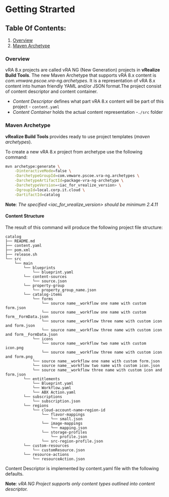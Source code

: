 # Getting Strarted

## Table Of Contents:
1. [Overview](#Overview)
2. [Maven Archetype](#Maven-Archetype)


### Overview
vRA 8.x projects are called vRA NG (New Generation) projects in **vRealize Build Tools**. 
The new Maven Archetype that supports vRA 8.x content is *com.vmware.pscoe.vra-ng.archetypes*.
It is a representation of vRA 8.x content into human friendly YAML and/or JSON format.The project consist of content descriptor and content container.

- *Content Descriptor* defines what part vRA 8.x content will be part of this project - `content.yaml`
- *Content Container* holds the actual content representation -`./src` folder


### Maven Archetype

**vRealize Build Tools** provides ready to use project templates (*maven archetypes*).

To create a new vRA 8.x project from archetype use the following command:

~~~Bash
mvn archetype:generate \
    -DinteractiveMode=false \
    -DarchetypeGroupId=com.vmware.pscoe.vra-ng.archetypes \
    -DarchetypeArtifactId=package-vra-ng-archetype \
    -DarchetypeVersion=<iac_for_vrealize_version> \
    -DgroupId=local.corp.it.cloud \
    -DartifactId=catalog
~~~

**Note**: *The specified <iac_for_vrealize_version> should be minimum 2.4.11*



#### Content Structure


The result of this command will produce the following project file structure:

~~~
catalog
├── README.md
├── content.yaml
├── pom.xml
├── release.sh
└── src
    └── main
        └── blueprints
            └── blueprint.yaml
        └── content-sources
            └── source.json
        └── property-group
            └── property_group_name.json
        └── catalog-items
            └── forms
                └── source name__workflow one name with custom form.json
				└── source name__workflow one name with custom form__FormData.json
                └── source name__workflow three name with custom icon and form.json
				└── source name__workflow three name with custom icon and form__FormData.json
            └── icons
                └── source name__workflow two name with custom icon.png
                └── source name__workflow three name with custom icon and form.png
            └── source name__workflow one name with custom form.json
            └── source name__workflow two name with custom icon.json
            └── source name__workflow three name with custom icon and form.json
        └── entitlements
            └── Blueprint.yaml
            └── Workflow.yaml
            └── ABX Action.yaml       
        └── subscriptions
            └── subscription.json
        └── regions
            └── cloud-account-name~region-id
                └── flavor-mappings
                    └── small.json
                └── image-mappings
                    └── mapping.json
                └── storage-profiles
                    └── profile.json
                └── src-region-profile.json
        └── custom-resources
            └── customResource.json
        └── resource-actions
            └── resourceAction.json
~~~

Content Descriptor is implemented by content.yaml file with the following defaults.

**Note**: *vRA NG Project supports only content types outlined into content descriptor.*


